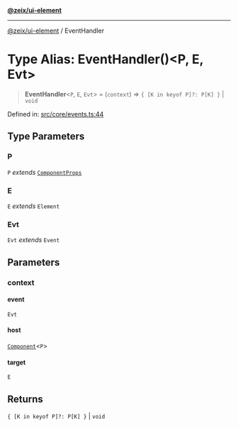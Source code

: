 [**@zeix/ui-element**](../README.md)

***

[@zeix/ui-element](../globals.md) / EventHandler

# Type Alias: EventHandler()\<P, E, Evt\>

> **EventHandler**\<`P`, `E`, `Evt`\> = (`context`) => `{ [K in keyof P]?: P[K] }` \| `void`

Defined in: [src/core/events.ts:44](https://github.com/zeixcom/ui-element/blob/c6a12f92c4afb67974fd3ace835c4c69a149176a/src/core/events.ts#L44)

## Type Parameters

### P

`P` *extends* [`ComponentProps`](ComponentProps.md)

### E

`E` *extends* `Element`

### Evt

`Evt` *extends* `Event`

## Parameters

### context

#### event

`Evt`

#### host

[`Component`](Component.md)\<`P`\>

#### target

`E`

## Returns

`{ [K in keyof P]?: P[K] }` \| `void`
